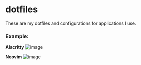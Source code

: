 # dotfiles
These are my dotfiles and configurations for applications I use.

### Example:
**Alacritty**
![image](https://user-images.githubusercontent.com/47650058/147436427-e9dd5297-f8c1-4c33-aca1-1488e3d8a5c7.png)

**Neovim**
![image](https://user-images.githubusercontent.com/47650058/147437693-5357817c-6264-4748-ac00-6202322627b4.png)
